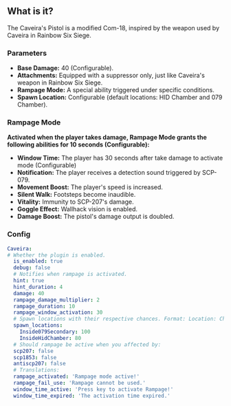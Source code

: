 ## What is it?
The Caveira's Pistol is a modified Com-18, inspired by the weapon used by Caveira in Rainbow Six Siege.

### Parameters
- **Base Damage:** 40 (Configurable).
- **Attachments:** Equipped with a suppressor only, just like Caveira's weapon in Rainbow Six Siege.
- **Rampage Mode:** A special ability triggered under specific conditions.
- **Spawn Location:** Configurable (default locations: HID Chamber and 079 Chamber).

### Rampage Mode
**Activated when the player takes damage, Rampage Mode grants the following abilities for 10 seconds (Configurable):**

- **Window Time:** The player has 30 seconds after take damage to activate mode (Configurable)
- **Notification:** The player receives a detection sound triggered by SCP-079.
- **Movement Boost:** The player's speed is increased.
- **Silent Walk:** Footsteps become inaudible.
- **Vitality:** Immunity to SCP-207's damage.
- **Goggle Effect:** Wallhack vision is enabled.
- **Damage Boost:** The pistol's damage output is doubled.

### Config
```yaml
Caveira:
# Whether the plugin is enabled.
  is_enabled: true
  debug: false
  # Notifies when rampage is activated.
  hint: true
  hint_duration: 4
  damage: 40
  rampage_damage_multiplier: 2
  rampage_duration: 10
  rampage_window_activation: 30
  # Spawn locations with their respective chances. Format: Location: Chance
  spawn_locations:
    Inside079Secondary: 100
    InsideHidChamber: 80
  # Should rampage be active when you affected by:
  scp207: false
  scp1853: false
  antiscp207: false
  # Translations:
  rampage_activated: 'Rampage mode active!'
  rampage_fail_use: 'Rampage cannot be used.'
  window_time_active: 'Press key to activate Rampage!'
  window_time_expired: 'The activation time expired.'
```